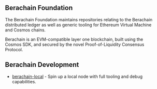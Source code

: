 ## Berachain Foundation

The Berachain Foundation maintains repositories relating to the Berachain distributed ledger as well as generic tooling for Ethereum Virtual Machine and Cosmos chains.

Berachain is an EVM-compatible layer one blockchain, built using the Cosmos SDK, and secured by the novel Proof-of-Liquidity Consensus Protocol.

## Berachain Development

* [berachain-local](https://github.com/berachain/berachain-local) - Spin up a local node with full tooling and debug capabilities. 

